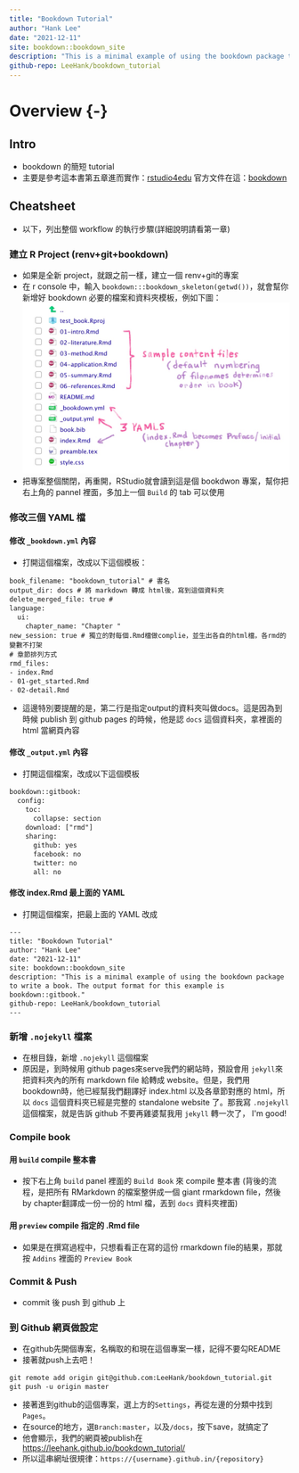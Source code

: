 ```yaml
--- 
title: "Bookdown Tutorial"
author: "Hank Lee"
date: "2021-12-11"
site: bookdown::bookdown_site
description: "This is a minimal example of using the bookdown package to write a book. The output format for this example is bookdown::gitbook."
github-repo: LeeHank/bookdown_tutorial
---
```


# Overview {-}  

## Intro  

* bookdown 的簡短 tutorial  
* 主要是參考這本書第五章進而實作：[rstudio4edu](https://rstudio4edu.github.io/rstudio4edu-book/make-book.html)
官方文件在這：[bookdown](https://bookdown.org/yihui/bookdown/)  

## Cheatsheet  

* 以下，列出整個 workflow 的執行步驟(詳細說明請看第一章)  

### 建立 R Project (renv+git+bookdown)  

* 如果是全新 project，就跟之前一樣，建立一個 renv+git的專案  
* 在 r console 中，輸入 `bookdown:::bookdown_skeleton(getwd())`，就會幫你新增好 bookdown 必要的檔案和資料夾模板，例如下圖： 
![](./pics/bookdown-skeleton-files.jpeg/)  
* 把專案整個關閉，再重開，RStudio就會讀到這是個 bookdwon 專案，幫你把右上角的 pannel 裡面，多加上一個 `Build` 的 tab 可以使用  

### 修改三個 YAML 檔  

#### 修改 `_bookdown.yml` 內容  

* 打開這個檔案，改成以下這個模板：

```
book_filename: "bookdown_tutorial" # 書名
output_dir: docs # 將 markdown 轉成 html後，寫到這個資料夾
delete_merged_file: true # 
language:
  ui:
    chapter_name: "Chapter "
new_session: true # 獨立的對每個.Rmd檔做complie，並生出各自的html檔，各rmd的變數不打架
# 章節排列方式
rmd_files: 
- index.Rmd
- 01-get_started.Rmd
- 02-detail.Rmd
```
* 這邊特別要提醒的是，第二行是指定output的資料夾叫做docs。這是因為到時候 publish 到 github pages 的時候，他是認 `docs` 這個資料夾，拿裡面的 html 當網頁內容    

#### 修改 `_output.yml` 內容  

* 打開這個檔案，改成以下這個模板  

```
bookdown::gitbook:
  config:
    toc:
      collapse: section
    download: ["rmd"]
    sharing:
      github: yes
      facebook: no
      twitter: no
      all: no
```

#### 修改 index.Rmd 最上面的 YAML  

* 打開這個檔案，把最上面的 YAML 改成  

```
--- 
title: "Bookdown Tutorial"
author: "Hank Lee"
date: "2021-12-11"
site: bookdown::bookdown_site
description: "This is a minimal example of using the bookdown package to write a book. The output format for this example is bookdown::gitbook."
github-repo: LeeHank/bookdown_tutorial
---
```

### 新增 `.nojekyll` 檔案  

* 在根目錄，新增 `.nojekyll` 這個檔案  
* 原因是，到時候用 github pages來serve我們的網站時，預設會用 `jekyll`來把資料夾內的所有 markdown file 給轉成 website。但是，我們用 bookdown時，他已經幫我們翻譯好 index.html 以及各章節對應的 html，所以 `docs` 這個資料夾已經是完整的 standalone website 了。那我寫 `.nojekyll` 這個檔案，就是告訴 github 不要再雞婆幫我用 `jekyll` 轉一次了， I'm good!  

### Compile book  

#### 用 `build` compile 整本書  

* 按下右上角 `build` panel 裡面的 `Build Book` 來 compile 整本書 (背後的流程，是把所有 RMarkdown 的檔案整併成一個 giant rmarkdown file，然後by chapter翻譯成一份一份的 html 檔，丟到 `docs` 資料夾裡面)  

#### 用 `preview` compile 指定的 .Rmd file  

* 如果是在撰寫過程中，只想看看正在寫的這份 rmarkdown file的結果，那就按 `Addins` 裡面的 `Preview Book`  

### Commit & Push  

* commit 後 push 到 github 上  

### 到 Github 網頁做設定  

* 在github先開個專案，名稱取的和現在這個專案一樣，記得不要勾README  
* 接著就push上去吧！  

```
git remote add origin git@github.com:LeeHank/bookdown_tutorial.git
git push -u origin master
```

* 接著進到github的這個專案，選上方的`Settings`，再從左邊的分類中找到`Pages`。  
* 在source的地方，選`Branch:master`，以及`/docs`，按下save，就搞定了  
* 他會顯示，我們的網頁被publish在 https://leehank.github.io/bookdown_tutorial/  
* 所以這串網址很規律：`https://{username}.github.in/{repository}`  
